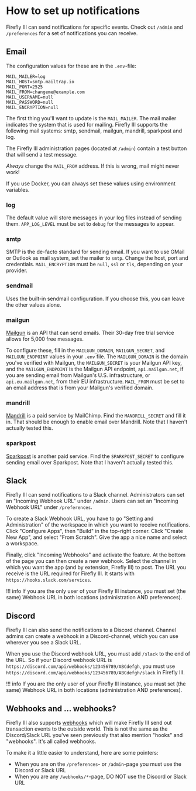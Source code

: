 # How to set up notifications

Firefly III can send notifications for specific events. Check out `/admin` and  `/preferences` for a set of notifications
you can receive.

## Email

The configuration values for these are in the `.env`-file:

```
MAIL_MAILER=log
MAIL_HOST=smtp.mailtrap.io
MAIL_PORT=2525
MAIL_FROM=changeme@example.com
MAIL_USERNAME=null
MAIL_PASSWORD=null
MAIL_ENCRYPTION=null
```

The first thing you'll want to update is the `MAIL_MAILER`. The mail mailer indicates the system that is used for mailing. Firefly III supports the following mail systems: smtp, sendmail, mailgun, mandrill, sparkpost and log.

The Firefly III administration pages (located at `/admin`) contain a test button that will send a test message.

*Always* change the `MAIL_FROM` address. If this is wrong, mail might never work!

If you use Docker, you can always set these values using environment variables.

### log

The default value will store messages in your log files instead of sending them. `APP_LOG_LEVEL` must be set to `debug` for the messages to appear.

### smtp

SMTP is the de-facto standard for sending email. If you want to use GMail or Outlook as mail system, set the mailer to `smtp`. Change the host, port and credentials. `MAIL_ENCRYPTION` must be `null`, `ssl` or `tls`, depending on your provider.

### sendmail

Uses the built-in sendmail configuration. If you choose this, you can leave the other values alone.

### mailgun

[Mailgun](https://www.mailgun.com/) is an API that can send emails. Their 30-day free trial service allows for 5,000 free messages.

To configure these, fill in the `MAILGUN_DOMAIN`, `MAILGUN_SECRET`, and `MAILGUN_ENDPOINT`  values in your `.env` file. The `MAILGUN_DOMAIN` is the domain you've verified with Mailgun, the `MAILGUN_SECRET` is your Mailgun API key, and the `MAILGUN_ENDPOINT` is the Mailgun API endpoint, `api.mailgun.net`, if you are sending email from Mailgun's U.S. infrastructure, or `api.eu.mailgun.net`, from their EU infrastructure. `MAIL_FROM` must be set to an email address that is from your Mailgun's verified domain.

### mandrill

[Mandrill](https://www.mandrill.com/) is a paid service by MailChimp. Find the `MANDRILL_SECRET` and fill it in. That should be enough to enable email over Mandrill. Note that I haven't actually tested this.

### sparkpost

[Sparkpost](https://www.sparkpost.com/) is another paid service. Find the `SPARKPOST_SECRET` to configure sending email over Sparkpost. Note that I haven't actually tested this. 

## Slack

Firefly III can send notifications to a Slack channel. Administrators can set an "Incoming Webhook URL" under `/admin`. Users can set  an "Incoming Webhook URL" under `/preferences`.

To create a Slack Webhook URL, you have to go "Setting and Administration" of the workspace in which you want to receive notifications. Click "Configure Apps", then "Build" in the top-right corner. Click "Create New App", and select "From Scratch". Give the app a nice name and select a workspace.

Finally, click "Incoming Webhooks" and activate the feature. At the bottom of the page you can then create a new webhook. Select the channel in which you want the app (and by extension, Firefly III) to post. The URL you receive is the URL required for Firefly III. It starts with `https://hooks.slack.com/services`.

!!! info
    If you are the only user of your Firefly III instance, you must set (the same) Webhook URL in both locations (administration AND preferences).

## Discord

Firefly III can also send the notifications to a Discord channel. Channel admins can create a webhook in a Discord-channel, which you can use wherever you see a Slack URL.

When you use the Discord webhook URL, you must add `/slack` to the end of the URL. So if your Discord webhook URL is `https://discord.com/api/webhooks/123456789/ABCdefgh`, you must use `https://discord.com/api/webhooks/123456789/ABCdefgh/slack` in Firefly III.

!!! info
    If you are the only user of your Firefly III instance, you must set (the same) Webhook URL in both locations (administration AND preferences).

## Webhooks and ... webhooks?

Firefly III also supports [webhooks](../features/webhooks.md) which will make Firefly III send out transaction events to the outside world. This is not the same as the Discord/Slack URL you've seen previously that also mention "hooks" and "webhooks". It's all called webhooks. 

To make it a little easier to understand, here are some pointers:

- When you are on the `/preferences`- or `/admin`-page you must use the Discord or Slack URL
- When you are any `/webhooks/*`-page, DO NOT use the Discord or Slack URL
